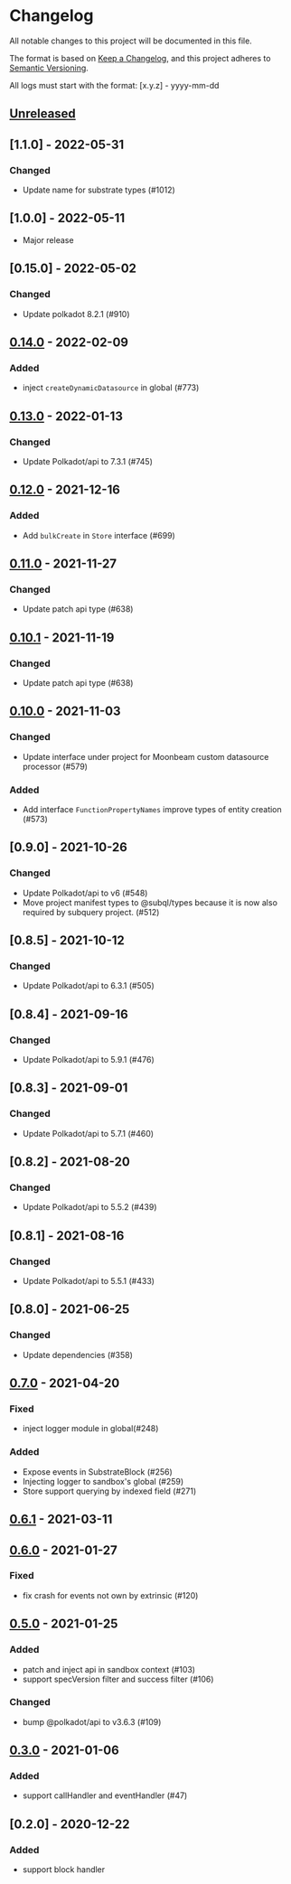 # Changelog

All notable changes to this project will be documented in this file.

The format is based on [Keep a Changelog](https://keepachangelog.com/en/1.0.0/),
and this project adheres to [Semantic Versioning](https://semver.org/spec/v2.0.0.html).

All logs must start with the format: [x.y.z] - yyyy-mm-dd

## [Unreleased]

## [1.1.0] - 2022-05-31
### Changed
- Update name for substrate types (#1012)

## [1.0.0] - 2022-05-11
- Major release

## [0.15.0] - 2022-05-02
### Changed
- Update polkadot 8.2.1 (#910)

## [0.14.0] - 2022-02-09
### Added 
- inject `createDynamicDatasource` in global (#773)

## [0.13.0] - 2022-01-13
### Changed
- Update Polkadot/api to 7.3.1 (#745)

## [0.12.0] - 2021-12-16
### Added 
- Add `bulkCreate` in `Store` interface (#699)

## [0.11.0] - 2021-11-27
### Changed
- Update patch api type (#638)

## [0.10.1] - 2021-11-19
### Changed
- Update patch api type (#638)

## [0.10.0] - 2021-11-03
### Changed
- Update interface under project for Moonbeam custom datasource processor (#579)
### Added
- Add interface `FunctionPropertyNames` improve types of entity creation (#573)

## [0.9.0] - 2021-10-26
### Changed
- Update Polkadot/api to v6 (#548)
- Move project manifest types to @subql/types because it is now also required by subquery project. (#512)

## [0.8.5] - 2021-10-12
### Changed
- Update Polkadot/api to 6.3.1 (#505)

## [0.8.4] - 2021-09-16
### Changed
- Update Polkadot/api to 5.9.1 (#476)

## [0.8.3] - 2021-09-01
### Changed
- Update Polkadot/api to 5.7.1 (#460)

## [0.8.2] - 2021-08-20
### Changed
- Update Polkadot/api to 5.5.2 (#439)

## [0.8.1] - 2021-08-16
### Changed
- Update Polkadot/api to 5.5.1 (#433)

## [0.8.0] - 2021-06-25
### Changed
- Update dependencies (#358)

## [0.7.0] - 2021-04-20
### Fixed
- inject logger module in global(#248)

### Added
- Expose events in SubstrateBlock (#256)
- Injecting logger to sandbox's global (#259)
- Store support querying by indexed field (#271)

## [0.6.1] - 2021-03-11

## [0.6.0] - 2021-01-27
### Fixed
- fix crash for events not own by extrinsic (#120)

## [0.5.0] - 2021-01-25
### Added
- patch and inject api in sandbox context (#103)
- support specVersion filter and success filter (#106)

### Changed
- bump @polkadot/api to v3.6.3 (#109)

## [0.3.0] - 2021-01-06
### Added
- support callHandler and eventHandler (#47)

## [0.2.0] - 2020-12-22
### Added
- support block handler

[Unreleased]: https://github.com/subquery/subql/compare/types/0.14.0...HEAD
[0.14.0]: https://github.com/subquery/subql/compare/types/0.13.0...types/0.14.0
[0.13.0]: https://github.com/subquery/subql/compare/types/0.12.0...types/0.13.0
[0.12.0]: https://github.com/subquery/subql/compare/types/0.11.0...types/0.12.0
[0.11.0]: https://github.com/subquery/subql/compare/types/0.10.0...types/0.11.0
[0.10.1]: https://github.com/subquery/subql/compare/types/0.10.0...types/0.10.1
[0.10.0]: https://github.com/subquery/subql/compare/types/0.9.0...types/0.10.0
[0.7.0]: https://github.com/subquery/subql/compare/v0.6.1...v0.7.0
[0.6.1]: https://github.com/subquery/subql/compare/v0.6.0...v0.6.1
[0.6.0]: https://github.com/OnFinality-io/subql/compare/v0.5.0...v0.6.0
[0.5.0]: https://github.com/OnFinality-io/subql/compare/v0.3.0...v0.5.0
[0.3.0]: https://github.com/OnFinality-io/subql/compare/v0.2.0...v0.3.0
